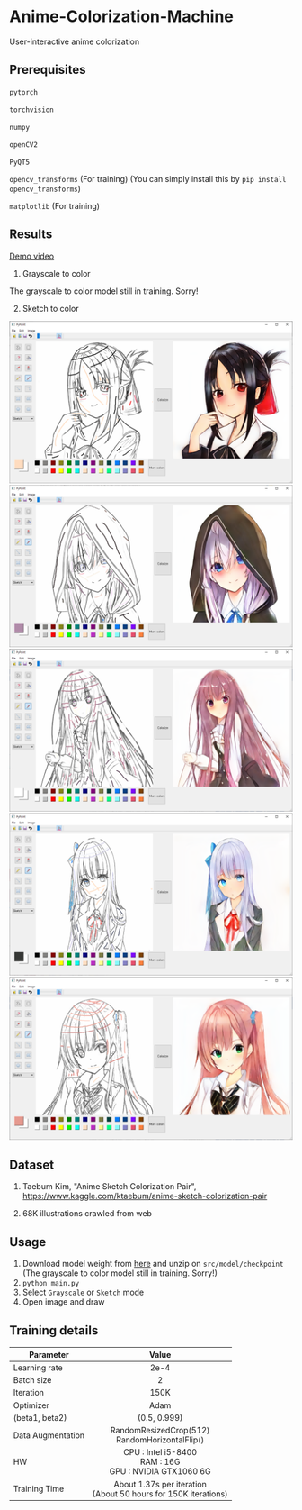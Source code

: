 # Anime-Colorization-Machine

User-interactive anime colorization

Prerequisites
------

  `pytorch`
  
  `torchvision`
  
  `numpy`
  
  `openCV2`
  
  `PyQT5`
  
  `opencv_transforms` (For training) (You can simply install this by `pip install opencv_transforms`)
  
  `matplotlib` (For training)
  
Results
-----
[Demo video](https://youtu.be/r9HG7dkug4k)

1. Grayscale to color

  The grayscale to color model still in training. Sorry!

2. Sketch to color

  ![ex_screenshot](./example/7.PNG)
  ![ex_screenshot](./example/8.PNG)
  ![ex_screenshot](./example/9.png)
  ![ex_screenshot](./example/10.png)
  ![ex_screenshot](./example/11.png)
    
Dataset
------

  1. Taebum Kim, "Anime Sketch Colorization Pair", https://www.kaggle.com/ktaebum/anime-sketch-colorization-pair
  
  2. 68K illustrations crawled from web
  
    
Usage
------

  1. Download model weight from [here](https://drive.google.com/file/d/1ihPLm4mhQYYgSzUdP5-2bfLr0_mhL_ie/view?usp=sharing) and unzip on `src/model/checkpoint`
     (The grayscale to color model still in training. Sorry!)
  2. `python main.py`
  3. Select `Grayscale` or `Sketch` mode
  4. Open image and draw
  
Training details
------

| <center>Parameter</center> | <center>Value</center> |
|:--------|:--------:|
| Learning rate | 2e-4 | 
| Batch size | 2 | 
| Iteration | 150K | 
| Optimizer | Adam |
| (beta1, beta2) | (0.5, 0.999) |
| Data Augmentation | RandomResizedCrop(512)<br>RandomHorizontalFlip() |
| HW | CPU : Intel i5-8400<br>RAM : 16G<br>GPU : NVIDIA GTX1060 6G |
| Training Time | About 1.37s per iteration<br>(About 50 hours for 150K iterations) |
